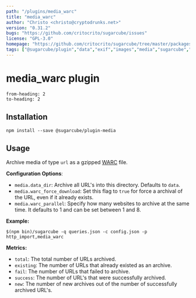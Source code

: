 ```yaml
---
path: "/plugins/media_warc"
title: "media_warc"
author: "Christo <christo@cryptodrunks.net>"
version: "0.31.2"
bugs: "https://github.com/critocrito/sugarcube/issues"
license: "GPL-3.0"
homepage: "https://github.com/critocrito/sugarcube/tree/master/packages/plugin-media#readme"
tags: ["@sugarcube/plugin","data","exif","images","media","sugarcube","sugarcube plugin","sugarcube-plugin","transformation"]
---
```

# media_warc plugin

```toc
from-heading: 2
to-heading: 2
```

## Installation

```shell
npm install --save @sugarcube/plugin-media
```


## Usage

Archive media of type `url` as a gzipped [WARC](https://iipc.github.io/warc-specifications/) file.

**Configuration Options**:

-   `media.data_dir`: Archive all URL's into this directory. Defaults to `data`.
-   `media.warc_force_download`: Set this flag to `true` for force a archival of the URL, even if it already exists.
-   `media.warc_parallel`: Specify how many websites to archive at the same time. It defaults to 1 and can be set between 1 and 8.

**Example:**

```shell
$(npm bin)/sugarcube -q queries.json -c config.json -p http_import,media_warc
```

**Metrics:**

-   `total`: The total number of URLs archived.
-   `existing`: The number of URLs that already existed as an archive.
-   `fail`: The number of URLs that failed to archive.
-   `success`: The number of URL's that were successfully archived.
-   `new`: The number of new archives out of the number of successfully archived URL's.
